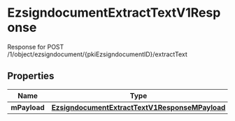 

# EzsigndocumentExtractTextV1Response

Response for POST /1/object/ezsigndocument/{pkiEzsigndocumentID}/extractText

## Properties

| Name | Type | Description | Notes |
|------------ | ------------- | ------------- | -------------|
|**mPayload** | [**EzsigndocumentExtractTextV1ResponseMPayload**](EzsigndocumentExtractTextV1ResponseMPayload.md) |  |  |




